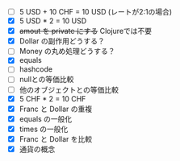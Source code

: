 - [ ] 5 USD + 10 CHF = 10 USD (レートが2:1の場合)
- [x] 5 USD * 2 = 10 USD
- [x] ~~amout を private にする~~ Clojureでは不要
- [x] Dollar の副作用どうする？
- [ ] Money の丸め処理どうする？
- [x] equals
- [ ] hashcode
- [ ] nullとの等価比較
- [ ] 他のオブジェクトとの等価比較
- [x] 5 CHF * 2 = 10 CHF
- [x] Franc と Dollar の重複
- [x] equals の一般化
- [x] times の一般化
- [x] Franc と Dollar を比較
- [x] 通貨の概念